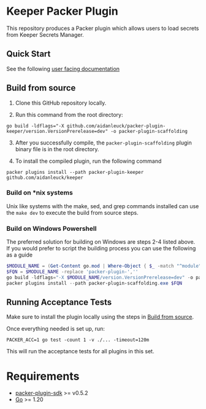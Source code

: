 # Keeper Packer Plugin

This repository produces a Packer plugin which allows users to load secrets from Keeper Secrets Manager. 

## Quick Start

See the following [user facing documentation](https://github.com/aidanleuck/packer-plugin-keeper/blob/main/docs/README.md) 
## Build from source

1. Clone this GitHub repository locally.

2. Run this command from the root directory: 
```shell 
go build -ldflags="-X github.com/aidanleuck/packer-plugin-keeper/version.VersionPrerelease=dev" -o packer-plugin-scaffolding
```

3. After you successfully compile, the `packer-plugin-scaffolding` plugin binary file is in the root directory. 

4. To install the compiled plugin, run the following command 
```shell
packer plugins install --path packer-plugin-keeper github.com/aidanleuck/keeper
```

### Build on *nix systems
Unix like systems with the make, sed, and grep commands installed can use the `make dev` to execute the build from source steps. 

### Build on Windows Powershell
The preferred solution for building on Windows are steps 2-4 listed above.
If you would prefer to script the building process you can use the following as a guide

```powershell
$MODULE_NAME = (Get-Content go.mod | Where-Object { $_ -match "^module"  }) -replace 'module ',''
$FQN = $MODULE_NAME -replace 'packer-plugin-',''
go build -ldflags="-X $MODULE_NAME/version.VersionPrerelease=dev" -o packer-plugin-scaffolding.exe
packer plugins install --path packer-plugin-scaffolding.exe $FQN
```

## Running Acceptance Tests

Make sure to install the plugin locally using the steps in [Build from source](#build-from-source).

Once everything needed is set up, run:
```
PACKER_ACC=1 go test -count 1 -v ./... -timeout=120m
```

This will run the acceptance tests for all plugins in this set.

# Requirements

-	[packer-plugin-sdk](https://github.com/hashicorp/packer-plugin-sdk) >= v0.5.2
-	[Go](https://golang.org/doc/install) >= 1.20
